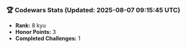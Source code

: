 ### 🏆 Codewars Stats (Updated: 2025-08-07 09:15:45 UTC)

- **Rank:** 8 kyu
- **Honor Points:** 3
- **Completed Challenges:** 1
